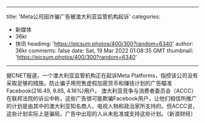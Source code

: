 
---
title: 'Meta公司因诈骗广告被澳大利亚监管机构起诉'
categories: 
 - 新媒体
 - 36kr
 - 快讯
headimg: 'https://picsum.photos/400/300?random=6340'
author: 36kr
comments: false
date: Sat, 19 Mar 2022 01:08:35 GMT
thumbnail: 'https://picsum.photos/400/300?random=6340'
---

<div>   
据CNET报道，一个澳大利亚监管机构正在起诉Meta Platforms，指控该公司没有采取足够的措施，防止骗子用兜售虚假加密货币和赚钱计划的广告瞄准Facebook(216.49, 8.65, 4.16%)用户。
澳大利亚竞争与消费者委员会（ACCC）在联邦法院的诉讼中称，这些广告很可能欺骗Facebook用户，让他们相信所推广的计划是由其中的澳大利亚知名商人、电视人物和政治家所支持的。但ACCC说，这些计划实际上是骗局，广告中出现的人从未批准或支持这些计划。（新浪财经）  
</div>
            